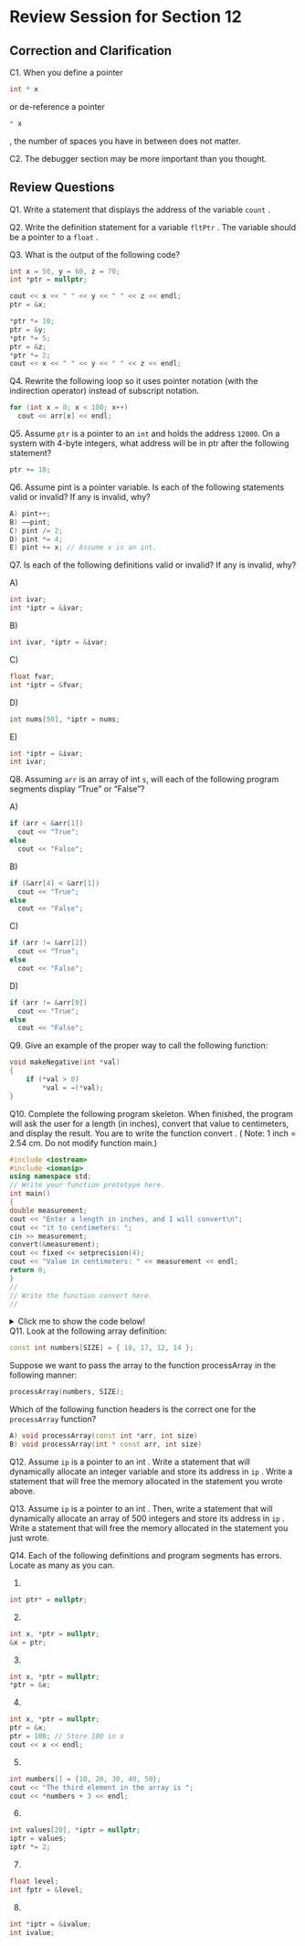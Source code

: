 
# Review Session for Section 12

## Correction and Clarification

C1. When you define a pointer
``` cpp
int * x
```
or de-reference a pointer
``` cpp
* x
```
, the number of spaces you have in between does not matter. 

C2. The debugger section may be more important than you thought. 

## Review Questions
Q1. Write a statement that displays the address of the variable `count` .


Q2. Write the definition statement for a variable `fltPtr` . The variable should be a pointer to a `float` .


Q3. What is the output of the following code?
``` cpp
int x = 50, y = 60, z = 70;
int *ptr = nullptr;

cout << x << " " << y << " " << z << endl;
ptr = &x;

*ptr *= 10;
ptr = &y;
*ptr *= 5;
ptr = &z;
*ptr *= 2;
cout << x << " " << y << " " << z << endl;
```

Q4. Rewrite the following loop so it uses pointer notation (with the indirection operator) instead of subscript notation.
``` cpp
for (int x = 0; x < 100; x++)
  cout << arr[x] << endl;
```

Q5. Assume `ptr` is a pointer to an `int` and holds the address `12000`. On a system with 4-byte integers, what address will be in ptr after the following statement?
``` cpp
ptr += 10;
```
Q6. Assume pint is a pointer variable. Is each of the following statements valid or invalid? If any is invalid, why?
``` cpp
A) pint++;
B) −−pint;
C) pint /= 2;
D) pint *= 4;
E) pint += x; // Assume x is an int.
```
Q7. Is each of the following definitions valid or invalid? If any is invalid, why?

A) 
``` cpp
int ivar;
int *iptr = &ivar;
```
B) 
``` cpp
int ivar, *iptr = &ivar;
```
C) 
``` cpp
float fvar;
int *iptr = &fvar;
```
D) 
``` cpp
int nums[50], *iptr = nums;
```

E) 
``` cpp
int *iptr = &ivar;
int ivar;
```

Q8. Assuming `arr` is an array of int `s`, will each of the following program segments display “True” or “False”?

A)
``` cpp
if (arr < &arr[1])
  cout << "True";
else
  cout << "False";
```
B) 
``` cpp
if (&arr[4] < &arr[1])
  cout << "True";
else
  cout << "False";
```
C) 
``` cpp
if (arr != &arr[2])
  cout << "True";
else
  cout << "False";
```
D) 
``` cpp
if (arr != &arr[0])
  cout << "True";
else
  cout << "False";
```

Q9. Give an example of the proper way to call the following function:

``` cpp
void makeNegative(int *val)
{
    if (*val > 0)
        *val = −(*val);
}
```

Q10. Complete the following program skeleton. When finished, the program will ask the user for a length (in inches), convert that value to centimeters, and display the
result. You are to write the function convert . ( Note: 1 inch = 2.54 cm. Do not modify function main.)

``` cpp
#include <iostream>
#include <iomanip>
using namespace std;
// Write your function prototype here.
int main()
{
double measurement;
cout << "Enter a length in inches, and I will convert\n";
cout << "it to centimeters: ";
cin >> measurement;
convert(&measurement);
cout << fixed << setprecision(4);
cout << "Value in centimeters: " << measurement << endl;
return 0;
}
//
// Write the function convert here.
//
```
<details>

<summary> Click me to show the code below!</summary>

``` cpp
#include <iostream>
#include <iomanip>
using namespace std;

void convert(double *);

int main(){
	
	double measurement;
	cout << "Enter a length in inches, and I will convert\n";
	cout << "it to centimeters: ";
	cin >> measurement;
	convert(&measurement);
	cout << fixed << setprecision(4);
	cout << "Value in centimeters: " << measurement << endl;
	return 0;
}

void convert(double * ptr ){
	
	*ptr *= 2.54;
	
	
	}

```
</details>
Q11. Look at the following array definition:

``` cpp
const int numbers[SIZE] = { 18, 17, 12, 14 };

```
Suppose we want to pass the array to the function processArray in the following manner:
``` cpp
processArray(numbers, SIZE);
```
Which of the following function headers is the correct one for the `processArray` function?
``` cpp
A) void processArray(const int *arr, int size)
B) void processArray(int * const arr, int size)
```

Q12. Assume `ip` is a pointer to an int . Write a statement that will dynamically allocate an integer variable and store its address in `ip` . Write a statement that will free the
memory allocated in the statement you wrote above.

Q13. Assume `ip` is a pointer to an int . Then, write a statement that will dynamically allocate an array of 500 integers and store its address in `ip` . Write a statement
that will free the memory allocated in the statement you just wrote.

Q14. Each of the following definitions and program segments has errors. Locate as many as you can.

1)
``` cpp
int ptr* = nullptr;
```
2) 
``` cpp
int x, *ptr = nullptr;
&x = ptr;
```
3)
``` cpp
int x, *ptr = nullptr;
*ptr = &x;
```
4) 
``` cpp
int x, *ptr = nullptr;
ptr = &x;
ptr = 100; // Store 100 in x
cout << x << endl;
```
5) 
``` cpp
int numbers[] = {10, 20, 30, 40, 50};
cout << "The third element in the array is ";
cout << *numbers + 3 << endl;
```
6)
``` cpp
int values[20], *iptr = nullptr;
iptr = values;
iptr *= 2;
```
7)
``` cpp
float level;
int fptr = &level;
```

8) 
``` cpp
int *iptr = &ivalue;
int ivalue;
```



